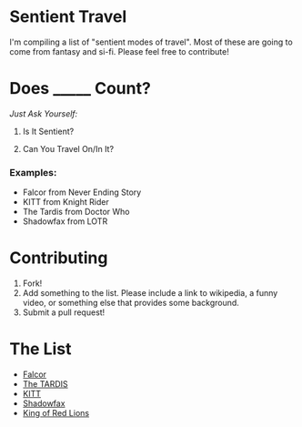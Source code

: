 Sentient Travel
===============

I'm compiling a list of "sentient modes of travel". Most of these are going to come from fantasy and si-fi. Please feel free to contribute!

Does _____ Count?
=================

*Just Ask Yourself:*

1. Is It Sentient?

2. Can You Travel On/In It?

### Examples:

* Falcor from Never Ending Story
* KITT from Knight Rider
* The Tardis from Doctor Who
* Shadowfax from LOTR

Contributing
============

1. Fork!
2. Add something to the list. Please include a link to wikipedia, a funny video, or something else that provides some background.
3. Submit a pull request!

# The List

* [Falcor](https://www.youtube.com/watch?v=ZWnW-OuggoE)
* [The TARDIS](http://tardis.wikia.com/wiki/TARDIS)
* [KITT](https://en.wikipedia.org/wiki/KITT)
* [Shadowfax](https://www.youtube.com/watch?v=-_WrJyp-WYI)
* [King of Red Lions](http://zelda.wikia.com/wiki/King_of_Red_Lions)

